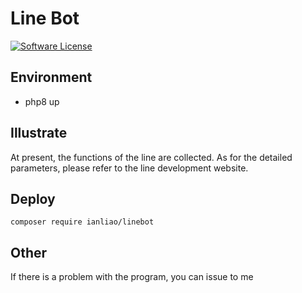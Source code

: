 # Line Bot

[![Software License](https://img.shields.io/badge/license-MIT-brightgreen.svg?style=flat-square)](LICENSE)

## Environment

- php8 up

## Illustrate

At present, the functions of the line are collected. As for the detailed parameters, please refer to the line development website.

## Deploy

```composer
composer require ianliao/linebot
```

## Other

If there is a problem with the program, you can issue to me
